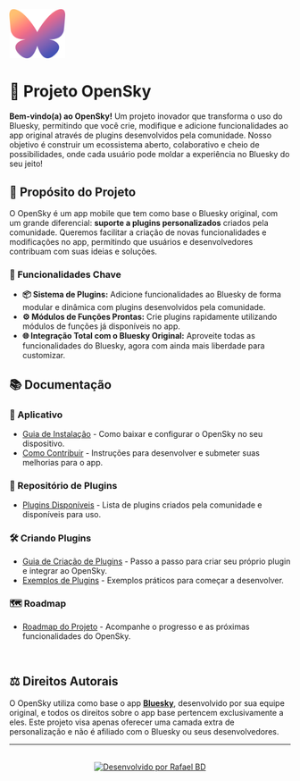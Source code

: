 <div>
    <img src="./assets/logo.png" alt="OpenSky Logo" width="100px"/>
</div>

# 🌌 Projeto OpenSky

**Bem-vindo(a) ao OpenSky!** Um projeto inovador que transforma o uso do Bluesky, permitindo que você crie, modifique e adicione funcionalidades ao app original através de plugins desenvolvidos pela comunidade. Nosso objetivo é construir um ecossistema aberto, colaborativo e cheio de possibilidades, onde cada usuário pode moldar a experiência no Bluesky do seu jeito!

## 🎯 Propósito do Projeto

O OpenSky é um app mobile que tem como base o Bluesky original, com um grande diferencial: **suporte a plugins personalizados** criados pela comunidade. Queremos facilitar a criação de novas funcionalidades e modificações no app, permitindo que usuários e desenvolvedores contribuam com suas ideias e soluções.

### 🧩 Funcionalidades Chave

- **📦 Sistema de Plugins:** Adicione funcionalidades ao Bluesky de forma modular e dinâmica com plugins desenvolvidos pela comunidade.
- **⚙️ Módulos de Funções Prontas:** Crie plugins rapidamente utilizando módulos de funções já disponíveis no app.
- **🌐 Integração Total com o Bluesky Original:** Aproveite todas as funcionalidades do Bluesky, agora com ainda mais liberdade para customizar.

## 📚 Documentação

### 🚀 Aplicativo

- [Guia de Instalação](#) - Como baixar e configurar o OpenSky no seu dispositivo.
- [Como Contribuir](#) - Instruções para desenvolver e submeter suas melhorias para o app.

### 🧩 Repositório de Plugins

- [Plugins Disponíveis](#) - Lista de plugins criados pela comunidade e disponíveis para uso.


### 🛠️ Criando Plugins

- [Guia de Criação de Plugins](#) - Passo a passo para criar seu próprio plugin e integrar ao OpenSky.
- [Exemplos de Plugins](#) - Exemplos práticos para começar a desenvolver.

### 🗺️ Roadmap

- [Roadmap do Projeto](#) - Acompanhe o progresso e as próximas funcionalidades do OpenSky.

<!--
</br>

## 🤝 Apoiadores

 Queremos agradecer imensamente aos nossos apoiadores, que ajudam a manter o OpenSky no ar e permitem que continuemos a criar um app cada vez melhor para todos. 💙

<div align="center">
  <img src="link_da_imagem_dos_sponsors_aqui" alt="Sponsors do Projeto" width="600px"/>
</div> -->

</br>

## ⚖️ Direitos Autorais

O OpenSky utiliza como base o app [**Bluesky**](https://github.com/bluesky-social), desenvolvido por sua equipe original, e todos os direitos sobre o app base pertencem exclusivamente a eles. Este projeto visa apenas oferecer uma camada extra de personalização e não é afiliado com o Bluesky ou seus desenvolvedores.

---
</br>

<!-- ### 📬 Contato

- Discord: [OpenSky Community](#)
- Twitter: [@OpenSkyProject](#)
- E-mail: opensky@project.com

--- -->

<!-- 
</br>

## 🎁 Apoie o Projeto
<div align="center">
    <a href="https://www.buymeacoffee.com/openskyproject" target="_blank">
        <img src="https://cdn.buymeacoffee.com/buttons/v2/default-yellow.png" alt="Buy Me A Coffee" width="217px"/>
    </a>
</div> 

--- -->
<div align="center">
    <a href="https://www.github.com/Rafael-BD" target="_blank">
    <img src="https://img.shields.io/badge/Desenvolvido%20por-Rafael%20BD-blue?style=for-the-badge&logo=github" alt="Desenvolvido por Rafael BD"/>
    </a>
</div>